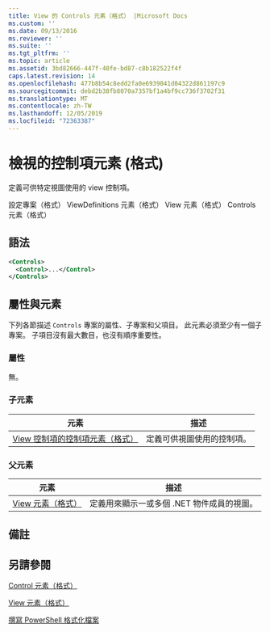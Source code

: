 ```yaml
---
title: View 的 Controls 元素（格式） |Microsoft Docs
ms.custom: ''
ms.date: 09/13/2016
ms.reviewer: ''
ms.suite: ''
ms.tgt_pltfrm: ''
ms.topic: article
ms.assetid: 3bd82666-447f-40fe-bd87-c8b182522f4f
caps.latest.revision: 14
ms.openlocfilehash: 477b8b54c8edd2fa0e6939041d04322d861197c9
ms.sourcegitcommit: debd2b38fb8070a7357bf1a4bf9cc736f3702f31
ms.translationtype: MT
ms.contentlocale: zh-TW
ms.lasthandoff: 12/05/2019
ms.locfileid: "72363387"
---
```

# <a name="controls-element-for-view-format"></a>檢視的控制項元素 (格式)

定義可供特定視圖使用的 view 控制項。

設定專案（格式） ViewDefinitions 元素（格式） View 元素（格式） Controls 元素（格式）

## <a name="syntax"></a>語法

```xml
<Controls>
  <Control>...</Control>
</Controls>
```

## <a name="attributes-and-elements"></a>屬性與元素

下列各節描述 `Controls` 專案的屬性、子專案和父項目。 此元素必須至少有一個子專案。 子項目沒有最大數目，也沒有順序重要性。

### <a name="attributes"></a>屬性

無。

### <a name="child-elements"></a>子元素

|元素|描述|
|-------------|-----------------|
|[View 控制項的控制項元素（格式）](./control-element-for-controls-for-view-format.md)|定義可供視圖使用的控制項。|

### <a name="parent-elements"></a>父元素

|元素|描述|
|-------------|-----------------|
|[View 元素（格式）](./view-element-format.md)|定義用來顯示一或多個 .NET 物件成員的視圖。|

## <a name="remarks"></a>備註

## <a name="see-also"></a>另請參閱

[Control 元素（格式）](./control-element-for-controls-for-view-format.md)

[View 元素（格式）](./view-element-format.md)

[撰寫 PowerShell 格式化檔案](./writing-a-powershell-formatting-file.md)
